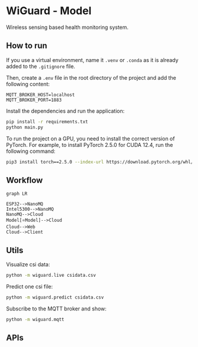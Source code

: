 # WiGuard - Model

Wireless sensing based health monitoring system.

## How to run

If you use a virtual environment, name it `.venv` or `.conda` as it is already added to the `.gitignore` file.

Then, create a `.env` file in the root directory of the project and add the following content:

```properties
MQTT_BROKER_HOST=localhost
MQTT_BROKER_PORT=1883
```

Install the dependencies and run the application:

```bash
pip install -r requirements.txt
python main.py
```

To run the project on a GPU, you need to install the correct version of PyTorch. For example, to install PyTorch 2.5.0 for CUDA 12.4, run the following command:

```bash
pip3 install torch==2.5.0 --index-url https://download.pytorch.org/whl/cu124
```

## Workflow

```mermaid
graph LR

ESP32-->NanoMQ
Intel5300-->NanoMQ
NanoMQ-->Cloud
Model[⭐Model]-->Cloud
Cloud-->Web
Cloud-->Client
```

## Utils

Visualize csi data:

```bash
python -m wiguard.live csidata.csv
```

Predict one csi file:

```bash
python -m wiguard.predict csidata.csv
```

Subscribe to the MQTT broker and show:

```bash
python -m wiguard.mqtt
```

## APIs
